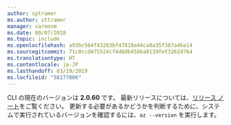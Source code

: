 ```yaml
---
author: sptramer
ms.author: sttramer
manager: carmonm
ms.date: 09/07/2018
ms.topic: include
ms.openlocfilehash: a93bc564f43283bf47818a44ca8a35f387a4ba14
ms.sourcegitcommit: 71c0ccd475524cf4d6db45bba8139fef3262d764
ms.translationtype: HT
ms.contentlocale: ja-JP
ms.lasthandoff: 03/19/2019
ms.locfileid: "58177806"
---
```

CLI の現在のバージョンは __2.0.60__ です。 最新リリースについては、[リリース ノート](../release-notes-azure-cli.md)をご覧ください。 更新する必要があるかどうかを判断するために、システムで実行されているバージョンを確認するには、`az --version` を実行します。
